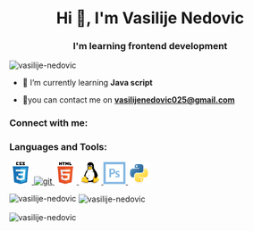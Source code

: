 <h1 align="center">Hi 👋, I'm Vasilije Nedovic</h1>
<h3 align="center">I'm learning frontend development</h3>

<p align="left"> <img src="https://komarev.com/ghpvc/?username=vasilije-nedovic&label=Profile%20views&color=0e75b6&style=flat" alt="vasilije-nedovic" /> </p>

- 📕 I’m currently learning **Java script**

- 📩you can contact me on **vasilijenedovic025@gmail.com**

<h3 align="left">Connect with me:</h3>
<p align="left">
</p>

<h3 align="left">Languages and Tools:</h3>
<p align="left"> <a href="https://www.w3schools.com/css/" target="_blank" rel="noreferrer"> <img src="https://raw.githubusercontent.com/devicons/devicon/master/icons/css3/css3-original-wordmark.svg" alt="css3" width="40" height="40"/> </a> <a href="https://git-scm.com/" target="_blank" rel="noreferrer"> <img src="https://www.vectorlogo.zone/logos/git-scm/git-scm-icon.svg" alt="git" width="40" height="40"/> </a> <a href="https://www.w3.org/html/" target="_blank" rel="noreferrer"> <img src="https://raw.githubusercontent.com/devicons/devicon/master/icons/html5/html5-original-wordmark.svg" alt="html5" width="40" height="40"/> </a> <a href="https://www.linux.org/" target="_blank" rel="noreferrer"> <img src="https://raw.githubusercontent.com/devicons/devicon/master/icons/linux/linux-original.svg" alt="linux" width="40" height="40"/> </a> <a href="https://www.photoshop.com/en" target="_blank" rel="noreferrer"> <img src="https://raw.githubusercontent.com/devicons/devicon/master/icons/photoshop/photoshop-line.svg" alt="photoshop" width="40" height="40"/> </a> <a href="https://www.python.org" target="_blank" rel="noreferrer"> <img src="https://raw.githubusercontent.com/devicons/devicon/master/icons/python/python-original.svg" alt="python" width="40" height="40"/> </a> </p>

<p><img align="left" src="https://github-readme-stats.vercel.app/api/top-langs?username=vasilije-nedovic&show_icons=true&locale=en&layout=compact" alt="vasilije-nedovic" /></p>

<p>&nbsp;<img align="center" src="https://github-readme-stats.vercel.app/api?username=vasilije-nedovic&show_icons=true&locale=en" alt="vasilije-nedovic" /></p>

<p><img align="center" src="https://github-readme-streak-stats.herokuapp.com/?user=vasilije-nedovic&" alt="vasilije-nedovic" /></p>

